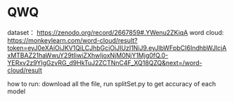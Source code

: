 # QWQ


dataset： https://zenodo.org/record/2667859#.YWenu2ZKiqA
word cloud: https://monkeylearn.com/word-cloud/result?token=eyJ0eXAiOiJKV1QiLCJhbGciOiJIUzI1NiJ9.eyJlbWFpbCI6IndhbWJlcjAxMTBAZ21haWwuY29tIiwiZXhwIjoxNjM0NjY1Mjg0fQ.0-YERxv2z9YIgGzvRG_d9HkTuJ2ZCTNnC4F_XQ18QZQ&next=/word-cloud/result

how to run:
download all the file, run splitSet.py to get accuracy of each model
